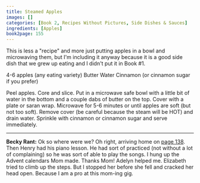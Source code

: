 ```yaml
---
title: Steamed Apples
images: []
categories: [Book 2, Recipes Without Pictures, Side Dishes & Sauces]
ingredients: [Apples]
book2page: 155
---
```


This is less a "recipe" and more just putting apples in a bowl and microwaving them, but I'm including it anyway because it is a good side dish that we grew up eating and I didn't put it in Book #1. 

4-6 apples (any eating variety) 
Butter 
Water 
Cinnamon (or cinnamon sugar if you prefer) 

Peel apples. Core and slice. Put in a microwave safe bowl with a little bit of water in the bottom and a couple dabs of butter on the top. Cover with a plate or saran wrap. Microwave for 5-6 minutes or until apples are soft (but not too soft). Remove cover (be careful because the steam will be HOT) and drain water. Sprinkle with cinnamon or cinnamon sugar and serve immediately. 

----
**Becky Rant:**
Ok so where were we? Oh right, arriving home on [page 138](Pancetta_Wrapped_Pork_Roast.md). Then Henry had his piano lesson. He had sort of practiced (not without a lot of complaining) so he was sort of able to play the songs. I hung up the Advent calendars Mom made. Thanks Mom! Adelyn helped me. Elizabeth tried to climb up the steps. But I stopped her before she fell and cracked her head open. Because I am a pro at this mom-ing gig.